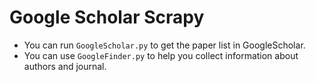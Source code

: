 # Google Scholar Scrapy

- You can run `GoogleScholar.py` to get the paper list in GoogleScholar.
- You can use `GoogleFinder.py` to help you collect information about authors and journal.